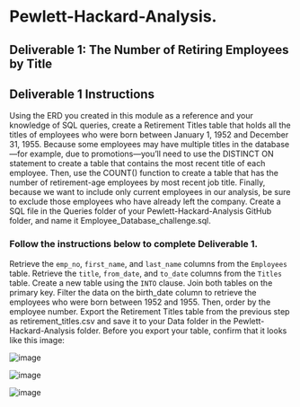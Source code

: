 # Pewlett-Hackard-Analysis.
## Deliverable 1: The Number of Retiring Employees by Title 
## **Deliverable 1 Instructions**

Using the ERD you created in this module as a reference and your knowledge of SQL queries, create a Retirement Titles table that holds all the titles of employees who were born between January 1, 1952 and December 31, 1955. Because some employees may have multiple titles in the database—for example, due to promotions—you’ll need to use the DISTINCT ON statement to create a table that contains the most recent title of each employee. Then, use the COUNT() function to create a table that has the number of retirement-age employees by most recent job title. Finally, because we want to include only current employees in our analysis, be sure to exclude those employees who have already left the company.
  Create a SQL file in the Queries folder of your Pewlett-Hackard-Analysis GitHub folder, and name it Employee_Database_challenge.sql.

### Follow the instructions below to complete Deliverable 1.


Retrieve the `emp_no`, `first_name`, and `last_name` columns from the `Employees` table.
Retrieve the `title`, `from_date`, and `to_date` columns from the `Titles` table.
Create a new table using the `INTO` clause.
Join both tables on the primary key.
Filter the data on the birth_date column to retrieve the employees who were born between 1952 and 1955. Then, order by the employee number.
Export the Retirement Titles table from the previous step as retirement_titles.csv and save it to your Data folder in the Pewlett-Hackard-Analysis folder.
Before you export your table, confirm that it looks like this image:


![image](https://user-images.githubusercontent.com/112348240/202344165-6a598eee-7091-424b-8dab-a62584d03959.png)



![image](https://user-images.githubusercontent.com/112348240/202346174-5c597d51-280b-491e-bec7-0d02ec8e588e.png)


![image](https://user-images.githubusercontent.com/112348240/202349440-40e55bbd-f848-4fc7-93fc-1f784d870d18.png)
